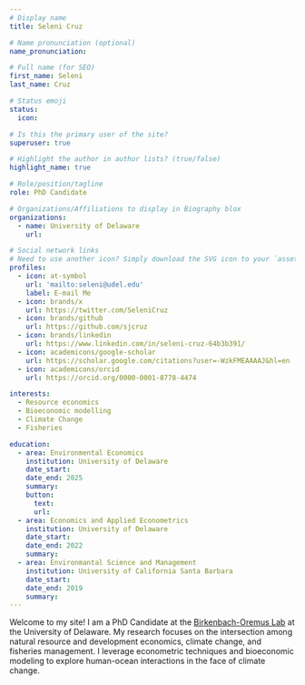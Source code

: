 ```yaml
---
# Display name
title: Seleni Cruz

# Name pronunciation (optional)
name_pronunciation: 

# Full name (for SEO)
first_name: Seleni  
last_name: Cruz

# Status emoji
status:
  icon: 

# Is this the primary user of the site?
superuser: true

# Highlight the author in author lists? (true/false)
highlight_name: true

# Role/position/tagline
role: PhD Candidate

# Organizations/Affiliations to display in Biography blox
organizations: 
  - name: University of Delaware
    url: 

# Social network links
# Need to use another icon? Simply download the SVG icon to your `assets/media/icons/` folder.
profiles:
  - icon: at-symbol
    url: 'mailto:seleni@udel.edu'
    label: E-mail Me
  - icon: brands/x
    url: https://twitter.com/SeleniCruz
  - icon: brands/github
    url: https://github.com/sjcruz
  - icon: brands/linkedin
    url: https://www.linkedin.com/in/seleni-cruz-64b3b391/
  - icon: academicons/google-scholar
    url: https://scholar.google.com/citations?user=-WzkFMEAAAAJ&hl=en
  - icon: academicons/orcid
    url: https://orcid.org/0000-0001-8778-4474

interests:
  - Resource economics
  - Bioeconomic modelling
  - Climate Change
  - Fisheries

education:
  - area: Environmental Economics
    institution: University of Delaware
    date_start: 
    date_end: 2025
    summary:
    button:
      text: 
      url:
  - area: Economics and Applied Econometrics
    institution: University of Delaware
    date_start:
    date_end: 2022
    summary: 
  - area: Environmantal Science and Management
    institution: University of California Santa Barbara
    date_start: 
    date_end: 2019
    summary: 
---
```



Welcome to my site! I am a PhD Candidate at the [Birkenbach-Oremus Lab](https://birkenbach-oremus-lab.github.io/website/) at the University of Delaware. My research focuses on the intersection among natural resource and development economics, climate change, and fisheries management. I leverage econometric techniques and bioeconomic modeling to explore human-ocean interactions in the face of climate change.

